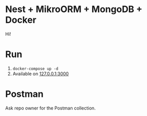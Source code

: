 # Nest + MikroORM + MongoDB + Docker

Hi!

# Run
1. `docker-compose up -d`
2. Available on [127.0.0.1:3000](127.0.0.1:3000)

# Postman
Ask repo owner for the Postman collection.